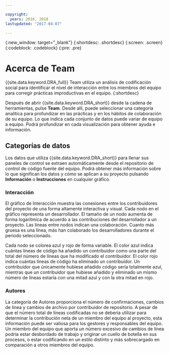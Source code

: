 ```yaml
---

copyright:
  years: 2016, 2018
lastupdated: "2017-04-07"

---
```


{:new_window: target="_blank"}
{:shortdesc: .shortdesc}
{:screen: .screen}
{:codeblock: .codeblock}
{:pre: .pre}

# Acerca de Team

{{site.data.keyword.DRA_full}} Team utiliza un análisis de codificación social para identificar el nivel de interacción entre los miembros del equipo para corregir prácticas improductivas en el equipo.
{:shortdesc}

Después de abrir {{site.data.keyword.DRA_short}} desde la cadena de herramientas, pulse **Team**. Desde allí, puede seleccionar una categoría analítica para profundizar en las prácticas y en los hábitos de colaboración de su equipo. Lo que indica cada conjunto de datos puede variar de equipo a equipo. Podrá profundizar en cada visualización para obtener ayuda e información.  

## Categorías de datos

Los datos que utiliza {{site.data.keyword.DRA_short}} para llenar sus paneles de control se extraen automáticamente desde el repositorio de control de código fuente del equipo. Podrá obtener más información sobre lo que significan los datos y cómo se aplican a su proyecto pulsando **Información** o **Instrucciones** en cualquier gráfico.

### Interacción

El gráfico de Interacción muestra las conexiones entre los contribuidores del proyecto de una forma altamente interactiva y visual. Cada nodo en el gráfico representa un desarrollador. El tamaño de un nodo aumenta de forma logarítmica de acuerdo a las contribuciones del desarrollador a un proyecto. Las líneas entre nodos indican una colaboración. Cuanto más gruesa es una línea, más han colaborado los desarrolladores durante el periodo seleccionado.

Cada nodo se colorea azul y rojo de forma variable. El color azul indica cuántas líneas de código ha añadido un contribuidor como una parte del total del número de líneas que ha modificado el contribuidor. El color rojo indica cuántas líneas de código ha eliminado un contribuidor. Un contribuidor que únicamente hubiese añadido código sería totalmente azul, mientras que un contribuidor que hubiese añadido y eliminado un mismo número de líneas estaría con una mitad azul y con la otra mitad en rojo.

### Autores

La categoría de Autores proporciona el número de confirmaciones, cambios de línea y cambios de archivo por contribuidor de repositorio. A pesar de que el número total de líneas codificadas no se debería utilizar para determinar la contribución neta de un miembro del equipo al proyecto, esta información puede ser valiosa para los gestores y responsables del equipo. Un miembro del equipo que aporta un número excesivo de cambios de línea podría estar desbordado de trabajo y originar un cuello de botella en sus procesos, o estar codificando en un estilo distinto y más sobrecargado en comparación a otros miembros del equipo.
